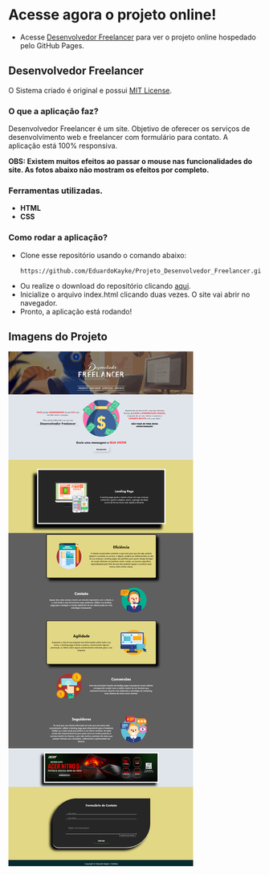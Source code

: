 # Acesse agora o projeto online!
- Acesse <a href="https://eduardokayke.github.io/Projeto_Desenvolvedor_Freelancer/" title="Projeto no GitHub Pages">Desenvolvedor Freelancer</a> para ver o projeto online hospedado pelo GitHub Pages.

## Desenvolvedor Freelancer
O Sistema criado é original e possui [MIT License](https://github.com/EduardoKayke/Projeto_Desenvolvedor_Freelancer/blob/main/LICENSE).


### O que a aplicação faz?
Desenvolvedor Freelancer é um site. Objetivo de oferecer os serviços de desenvolvimento web e freelancer com formulário para contato. A aplicação está 100% responsiva.

__OBS: Existem muitos efeitos ao passar o mouse nas funcionalidades do site. As fotos abaixo não mostram os efeitos por completo.__
    
### Ferramentas utilizadas.
- __HTML__
- __CSS__

### Como rodar a aplicação?
- Clone esse repositório usando o comando abaixo:
    ```code
    https://github.com/EduardoKayke/Projeto_Desenvolvedor_Freelancer.git
    ```
- Ou realize o download do repositório clicando [aqui](https://github.com/EduardoKayke/Projeto_Desenvolvedor_Freelancer/archive/refs/heads/main.zip).
- Inicialize o arquivo index.html clicando duas vezes. O site vai abrir no navegador.
- Pronto, a aplicação está rodando!

## Imagens do Projeto
![Página inteira](source/image_readme/site.png)
